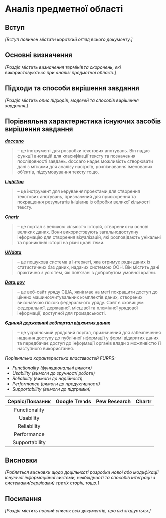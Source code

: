 # Аналіз предметної області

## Вступ

*[Вступ повинен містити короткий огляд всього документу.]*


## Основні визначення

*[Розділ містить визначення термінів та скорочень, які використовуються при аналізі предметної області.]*

## Підходи та способи вирішення завдання

*[Розділ містить опис підходів, моделей та способів вирішення завдання.]*

## Порівняльна характеристика існуючих засобів вирішення завдання

**[*doccano*](https://doccano.herokuapp.com)**
> – це інструмент для розробки текстових анотувань. Він надає функції анотацій для класифікації тексту та позначення послідовності завдань. doccano надає можливість створювати дані з мітками для аналізу настроїв, розпізнавання іменованих об’єктів, підсумовування тексту тощо.

**[*LightTag*](https://www.lighttag.io)**
> – це інструмент для керування проектами для створення текстових анотувань, призначений для прискорення та покращення результатів ініціатив із обробки великої кількості тексту. 

**[*Chartr*](https://www.chartr.co)**
> – це портал з великою кількістю історій, створених на основі великих даних. Вони використовують загальнодоступну інформацію для створення візуалізацій, які розповідають унікальні та проникливі історії на різні цікаві теми.

**[*UNdata*](http://data.un.org)**
> – це пошукова система в Інтернеті, яка отримує ряди даних із статистичних баз даних, наданих системою ООН. Він містить дані практично з усіх тем, які пов’язані з добробутом умовної країни.

**[*Data.gov*](https://data.gov)**
> – це веб-сайт уряду США, який має на меті покращити доступ до цінних машинозчитувальних комплектів даних, створених виконавчою гілкою федерального уряду. Сайт є сховищем федеральної, державної, місцевої та племінної урядової інформації, доступної для громадськості.

**[*Єдиний державний вебпортал відкритих даних*](https://data.gov.ua)**
> – це український урядовий портал, призначений для забезпечення надання доступу до публічної інформації у формі відкритих даних та передбачає доступ до інформації органів влади з можливістю її наступного використання.

*Порівняльна характеристика властивостей FURPS:*
- *Functionality (функциональні вимоги)*
- *Usability (вимоги до зручності роботи)*
- *Reliability (вимоги до надійності)*
- *Performance (вимоги до продуктивності)*
- *Supportability (вимоги до підтримки)*

| Сервіс/Показник | Google Trends |  Pew Research  |    Chartr    |      
|      :---:      |     :---:     |      :---:     |     :---:    |
| Functionality   |               |                |              |
| Usability       |               |                |              |
| Reliability     |               |                |              |
| Performance     |               |                |              |
| Supportability  |               |                |              |

## Висновки

*[Робляться висновки щодо доцільності розробки нової або модифікації існуючої інформаційної системи, необхідності та способів інтеграції з системами(сервісами) третіх сторін, тощо.]*

## Посилання

*[Розділ містить повний список всіх документів, про які згадується.]*
